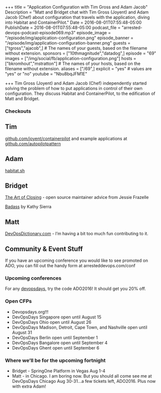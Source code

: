 +++
title = "Application Configuration with Tim Gross and Adam Jacob"
Description = "Matt and Bridget chat with Tim Gross (Joyent) and Adam Jacob (Chef) about configuration that travels with the application, diving into Habitat and ContainerPilot."
Date = 2016-08-01T07:55:48-05:00
PublishDate = 2016-08-01T07:55:48-05:00
podcast_file = "arrested-devops-podcast-episode069.mp3"
episode_image = "/episode/img/application-configuration.png"
episode_banner = "/episode/img/application-configuration-banner.png"
guests = ["tgross","ajacob",] # The names of your guests, based on the filename without extension.
sponsors = ["10thmagnitude","datadog",]
episode = "69"
images = ["/img/social/fb/application-configuration.png"]
hosts = ["bkromhout","mstratton"] # The names of your hosts, based on the filename without extension.
aliases = ["/69",]
explicit = "yes" # values are "yes" or "no"
youtube = "Nbu8bqJFM1E"

+++
Tim Gross (Joyent) and Adam Jacob (Chef) independently started solving the problem of how to put applications in control of their own configuration. They discuss Habitat and ContainerPilot, to the edification of Matt and Bridget.



### Checkouts

## Tim
[github.com/joyent/containerpilot](https://github.com/joyent/containerpilot) and example applications at [github.com/autopilotpattern](https://github.com/autopilotpattern)

## Adam
[habitat.sh](https://www.habitat.sh/)


## Bridget
[The Art of Closing](https://blog.jessfraz.com/post/the-art-of-closing/) - open source maintainer advice from Jessie Frazelle

[Badass](https://www.amazon.com/Badass-Making-Awesome-Kathy-Sierra/dp/1491919019) by Kathy Sierra

## Matt
[DevOpsDictionary.com](http://devopsdictionary.com/wiki/Main_Page) - I’m having a bit too much fun contributing to it.

## Community & Event Stuff
If you have an upcoming conference you would like to see promoted on ADO, you can fill out the handy form at arresteddevops.com/conf

### Upcoming conferences

For any [devopsdays](http://devopsdays.org), try the code ADO2016! It should get you 20% off.

### Open CFPs

* Devopsdays.org!!!
* DevOpsDays Singapore open until August 15
* DevOpsDays Ohio open until August 26
* DevOpsDays Madison, Detroit, Cape Town, and Nashville open until August 31
* DevOpsDays Berlin open until September 1
* DevOpsDays Bangalore open until September 4
* DevOpsDays Ghent open until September 6

### Where we’ll be for the upcoming fortnight

* Bridget - SpringOne Platform in Vegas Aug 1-4
* Matt - in Chicago. I am boring now. But you should all come see me at DevOpsDays Chicago Aug 30-31...a few tickets left, ADO2016. Plus now with extra Adam!
